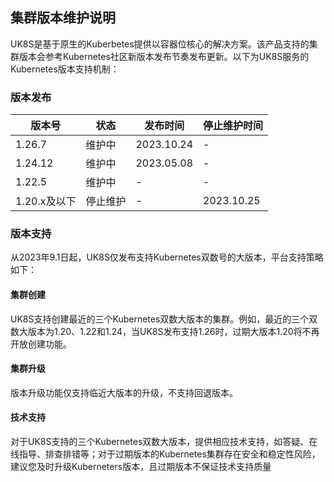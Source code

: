 ## 集群版本维护说明

UK8S是基于原生的Kuberbetes提供以容器位核心的解决方案。该产品支持的集群版本会参考Kubernetes社区新版本发布节奏发布更新。以下为UK8S服务的Kubernetes版本支持机制：

### 版本发布

| 版本号       | 状态     | 发布时间   | 停止维护时间 |
| ------------ | -------- | ---------- | ------------ |
| 1.26.7       | 维护中   | 2023.10.24 | -            |
| 1.24.12      | 维护中   | 2023.05.08 | -            |
| 1.22.5       | 维护中   | -          | -            |
| 1.20.x及以下 | 停止维护 | -          | 2023.10.25   |

### 版本支持

从2023年9.1日起，UK8S仅发布支持Kubernetes双数号的大版本，平台支持策略如下：

#### 集群创建

UK8S支持创建最近的三个Kubernetes双数大版本的集群。例如，最近的三个双数大版本为1.20、1.22和1.24，当UK8S发布支持1.26时，过期大版本1.20将不再开放创建功能。

#### 集群升级

版本升级功能仅支持临近大版本的升级，不支持回退版本。

#### 技术支持

对于UK8S支持的三个Kubernetes双数大版本，提供相应技术支持，如答疑、在线指导、排查排错等；对于过期版本的Kubernetes集群存在安全和稳定性风险，建议您及时升级Kuberneters版本，且过期版本不保证技术支持质量